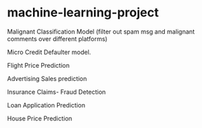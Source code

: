 # machine-learning-project

Malignant Classification Model (filter out spam msg and malignant comments over different platforms) 

Micro Credit Defaulter model. 

Flight Price Prediction 

Advertising Sales prediction 

 Insurance Claims- Fraud Detection 

 Loan Application Prediction  

 House Price Prediction 
